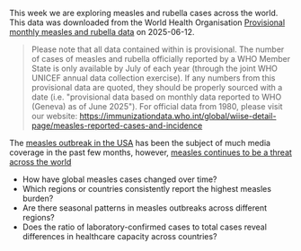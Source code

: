 This week we are exploring measles and rubella cases across the world. This data was downloaded from 
the World Health Organisation [Provisional monthly measles and rubella data](https://immunizationdata.who.int/global?topic=Provisional-measles-and-rubella-data&location=) on 
2025-06-12. 

> Please note that all data contained within is provisional. The number of cases of measles and 
> rubella officially reported by a WHO Member State is only available by July of each year 
> (through the joint WHO UNICEF annual data collection exercise). If any numbers from this provisional
> data are quoted, they should be properly sourced with a date (i.e. "provisional data based on 
> monthly data reported to WHO (Geneva) as of June 2025"). For official data from 1980, please visit our website: 
> https://immunizationdata.who.int/global/wiise-detail-page/measles-reported-cases-and-incidence


The [measles outbreak in the USA](https://abcnews.go.com/Health/measles-cases-reach-1046-us-infections-confirmed-30/story?id=122108194) 
has been the subject of much media coverage in the past few months, however, [measles continues to be a threat across the world](https://www.cdc.gov/global-measles-vaccination/data-research/global-measles-outbreaks/index.html)

- How have global measles cases changed over time?
- Which regions or countries consistently report the highest measles burden?
- Are there seasonal patterns in measles outbreaks across different regions?
- Does the ratio of laboratory-confirmed cases to total cases reveal differences in healthcare capacity across countries?
